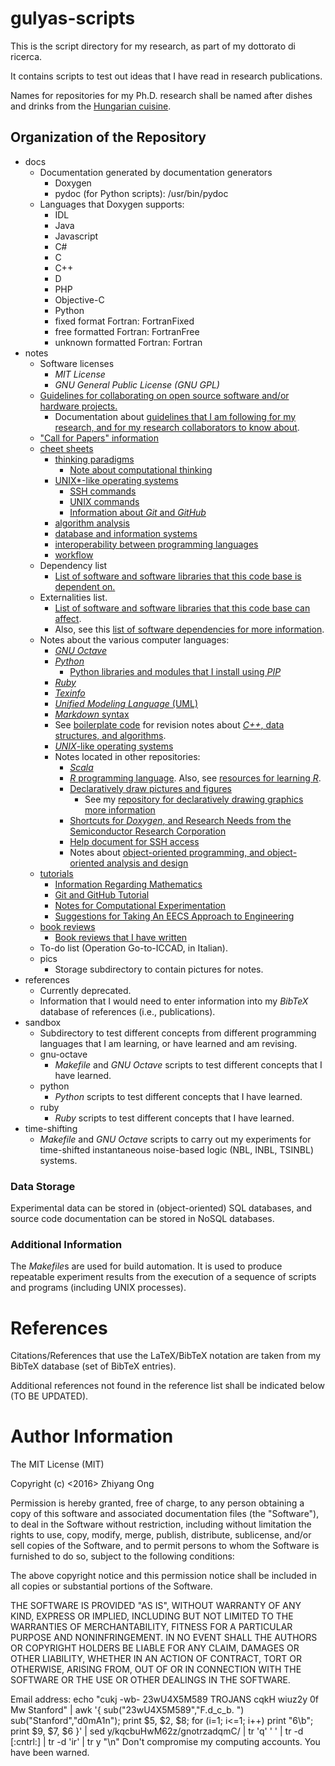 # gulyas-scripts
This is the script directory for my research, as part of my dottorato di ricerca.

It contains scripts to test out ideas that I have read in research publications.

Names for repositories for my Ph.D. research shall be named after dishes and drinks from the [Hungarian cuisine](https://en.wikipedia.org/wiki/Hungarian_cuisine).


## Organization of the Repository

+ docs
	- Documentation generated by documentation generators
		* Doxygen
		* pydoc (for Python scripts): /usr/bin/pydoc
	- Languages that Doxygen supports:
		* IDL
		* Java
		* Javascript
		* C#
		* C
		* C++
		* D
		* PHP
		* Objective-C
		* Python
		* fixed format Fortran: FortranFixed
		* free formatted Fortran: FortranFree
		* unknown formatted Fortran: Fortran
+ notes
	- Software licenses
		* *MIT License*
		* *GNU General Public License (GNU GPL)*
	- [Guidelines for collaborating on open source software and/or hardware
		projects.](https://github.com/eda-ricercatore/gulyas-scripts/tree/master/notes/guidelines)
		* Documentation about [guidelines that I am following for my research,
			and for my research collaborators to know about](https://github.com/eda-ricercatore/gulyas-scripts/blob/master/notes/guidelines/guidelines.pdf).
	- ["Call for Papers" information](https://github.com/eda-ricercatore/gulyas-scripts/tree/master/notes/cfp)
	- [cheet sheets](https://github.com/eda-ricercatore/gulyas-scripts/tree/master/notes/cheat-sheets)
		* [thinking paradigms](https://github.com/eda-ricercatore/gulyas-scripts/tree/master/notes/cheat-sheets/thinking-paradigms)
			+ [Note about computational thinking](https://github.com/eda-ricercatore/gulyas-scripts/blob/master/notes/cheat-sheets/thinking-paradigms/computational_thinking.md)
		* [UNIX\*-like operating systems](https://github.com/eda-ricercatore/gulyas-scripts/tree/master/notes/cheat-sheets/unix-like-os)
			+ [SSH commands](https://github.com/eda-ricercatore/gulyas-scripts/blob/master/notes/cheat-sheets/unix-like-os/ssh_unix_cmds.md)
			+ [UNIX commands](https://github.com/eda-ricercatore/gulyas-scripts/blob/master/notes/cheat-sheets/unix-like-os/unix-information.md)
			+ [Information about *Git* and *GitHub*]()
		* [algorithm analysis](https://github.com/eda-ricercatore/gulyas-scripts/blob/master/notes/cheat-sheets/algorithm-analysis.md)
		* [database and information systems](https://github.com/eda-ricercatore/gulyas-scripts/blob/master/notes/cheat-sheets/databases_and_information_systems.md)
		* [interoperability between programming languages](https://github.com/eda-ricercatore/gulyas-scripts/blob/master/notes/cheat-sheets/interoperability-between-programming-languages.md)
		* [workflow](https://github.com/eda-ricercatore/gulyas-scripts/blob/master/notes/cheat-sheets/workflow.md)
	- Dependency list
		* [List of software and software libraries that this code base is dependent on.](https://github.com/eda-ricercatore/gulyas-scripts/blob/master/notes/dependency_list.md)
	- Externalities list.
		* [List of software and software libraries that this code base can affect](https://github.com/eda-ricercatore/gulyas-scripts/blob/master/notes/externalities.md).
		* Also, see this [list of software dependencies for more information](https://github.com/eda-ricercatore/boilerplate-code/blob/master/notes/miscellaneo/software-dependencies.md).
	- Notes about the various computer languages:
		* [*GNU Octave*](https://github.com/eda-ricercatore/gulyas-scripts/blob/master/notes/computer-languages/gnu-octave.md)
		* [*Python*](https://github.com/eda-ricercatore/gulyas-scripts/blob/master/notes/computer-languages/python.md)
			+ [Python libraries and modules that I install using *PIP*](https://github.com/eda-ricercatore/gulyas-scripts/blob/master/notes/computer-languages/pip-modules.md)
		* [*Ruby*](https://github.com/eda-ricercatore/gulyas-scripts/blob/master/notes/computer-languages/ruby.md)
		* [*Texinfo*](https://github.com/eda-ricercatore/gulyas-scripts/blob/master/notes/computer-languages/texinfo.md)
		* [*Unified Modeling Language* (UML)](https://github.com/eda-ricercatore/gulyas-scripts/blob/master/notes/computer-languages/uml.md)
		* [*Markdown* syntax](https://github.com/eda-ricercatore/gulyas-scripts/blob/master/notes/computer-languages/markdown-syntax.md)
		* See [boilerplate code](https://github.com/eda-ricercatore/boilerplate-code) for revision notes about [*C++*, data structures, and algorithms](https://github.com/eda-ricercatore/boilerplate-code/blob/master/notes/report/data-structures_n_algor.pdf).
		* [*UNIX*-like operating systems](https://github.com/eda-ricercatore/gulyas-scripts/blob/master/notes/cheat-sheets/unix-like-os/unix-information.md)
		* Notes located in other repositories:
			+ [*Scala*](https://github.com/eda-ricercatore/sardegna-scala/blob/master/notes/scala-notes.md)
			+ [*R* programming language](https://github.com/eda-ricercatore/rosario-r/blob/master/notes/data_analytics_with_r.md). Also, see [resources for learning *R*](https://github.com/eda-ricercatore/rosario-r).
			+ [Declaratively draw pictures and figures](https://github.com/eda-ricercatore/gulyas-scripts/blob/master/notes/cheat-sheets/drawing-graphics.md)
				- See my [repository for declaratively drawing graphics more information](https://github.com/eda-ricercatore/baklava-graphics)
			+ [Shortcuts for *Doxygen*, and Research Needs from the Semiconductor Research Corporation](https://github.com/eda-ricercatore/boilerplate-code/blob/master/notes/to-do-list.md)
			+ [Help document for SSH access](https://github.com/eda-ricercatore/gulyas-scripts/blob/master/notes/cheat-sheets/unix-like-os/ssh_unix_cmds.md)
			+ Notes about [object-oriented programming, and object-oriented analysis and design](https://github.com/eda-ricercatore/boilerplate-code/blob/master/notes/miscellaneo/comments.md)
	- [tutorials](https://github.com/eda-ricercatore/gulyas-scripts/tree/master/notes/tutorials)
		- [Information Regarding Mathematics](https://github.com/eda-ricercatore/gulyas-scripts/blob/master/notes/tutorials/mathematics.md)
		- [Git and GitHub Tutorial](https://github.com/eda-ricercatore/gulyas-scripts/blob/master/notes/tutorials/git-tutorial.md)
		- [Notes for Computational Experimentation](https://github.com/eda-ricercatore/gulyas-scripts/blob/master/notes/tutorials/computational-experimentation.md)
		- [Suggestions for Taking An EECS Approach to Engineering](https://github.com/eda-ricercatore/gulyas-scripts/blob/master/notes/tutorials/suggestions-taking-eecs-approach-to-engineering.md)
	- [book reviews](https://github.com/eda-ricercatore/gulyas-scripts/tree/master/notes/reviews)
		* [Book reviews that I have written](https://github.com/eda-ricercatore/gulyas-scripts/blob/master/notes/reviews/list-of-reviews.md)
	- To-do list (Operation Go-to-ICCAD, in Italian).
	- pics
		* Storage subdirectory to contain pictures for notes.
+ references
	- Currently deprecated.
	- Information that I would need to enter information into my
		*BibTeX* database of references (i.e., publications).
+ sandbox
	- Subdirectory to test different concepts from different programming
		languages that I am learning, or have learned and am revising.
	- gnu-octave
		* *Makefile* and *GNU Octave* scripts to test different
			concepts that I have learned.
	- python
		* *Python* scripts to test different concepts that I have
			learned.
	- ruby
		* *Ruby* scripts to test different concepts that I have
			learned.
+ time-shifting
	- *Makefile* and *GNU Octave* scripts to carry out my experiments
		for time-shifted instantaneous noise-based logic
		(NBL, INBL, TSINBL) systems.





### Data Storage


Experimental data can be stored in (object-oriented) SQL databases,
	and source code documentation can be stored in NoSQL databases.







### Additional Information

The *Makefile*s are used for build automation. It is used to produce
	repeatable experiment results from the execution of a sequence of
		scripts and programs (including UNIX processes).







#	References

Citations/References that use the LaTeX/BibTeX notation are taken from my
	BibTeX database (set of BibTeX entries).

Additional references not found in the reference list shall be indicated below (TO BE UPDATED).






#	Author Information

The MIT License (MIT)

Copyright (c) <2016> Zhiyang Ong

Permission is hereby granted, free of charge, to any person obtaining a copy of this software and associated documentation files (the "Software"), to deal in the Software without restriction, including without limitation the rights to use, copy, modify, merge, publish, distribute, sublicense, and/or sell copies of the Software, and to permit persons to whom the Software is furnished to do so, subject to the following conditions:

The above copyright notice and this permission notice shall be included in all copies or substantial portions of the Software.

THE SOFTWARE IS PROVIDED "AS IS", WITHOUT WARRANTY OF ANY KIND, EXPRESS OR IMPLIED, INCLUDING BUT NOT LIMITED TO THE WARRANTIES OF MERCHANTABILITY, FITNESS FOR A PARTICULAR PURPOSE AND NONINFRINGEMENT. IN NO EVENT SHALL THE AUTHORS OR COPYRIGHT HOLDERS BE LIABLE FOR ANY CLAIM, DAMAGES OR OTHER LIABILITY, WHETHER IN AN ACTION OF CONTRACT, TORT OR OTHERWISE, ARISING FROM, OUT OF OR IN CONNECTION WITH THE SOFTWARE OR THE USE OR OTHER DEALINGS IN THE SOFTWARE.

Email address: echo "cukj -wb- 23wU4X5M589 TROJANS cqkH wiuz2y 0f Mw Stanford" | awk '{ sub("23wU4X5M589","F.d_c_b. ") sub("Stanford","d0mA1n"); print $5, $2, $8; for (i=1; i<=1; i++) print "6\b"; print $9, $7, $6 }' | sed y/kqcbuHwM62z/gnotrzadqmC/ | tr 'q' ' ' | tr -d [:cntrl:] | tr -d 'ir' | tr y "\n"		Don't compromise my computing accounts. You have been warned.
